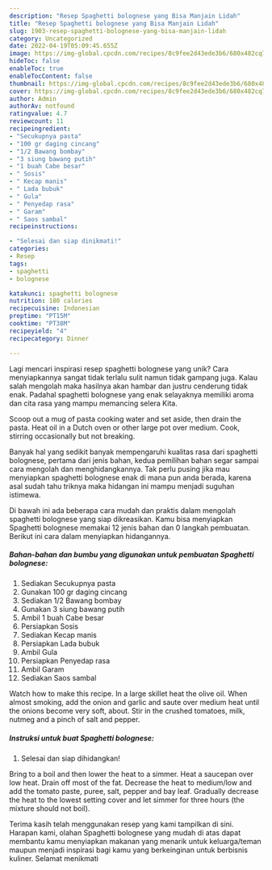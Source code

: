 ```yaml
---
description: "Resep Spaghetti bolognese yang Bisa Manjain Lidah"
title: "Resep Spaghetti bolognese yang Bisa Manjain Lidah"
slug: 1903-resep-spaghetti-bolognese-yang-bisa-manjain-lidah
category: Uncategorized
date: 2022-04-19T05:09:45.655Z
image: https://img-global.cpcdn.com/recipes/8c9fee2d43ede3b6/680x482cq70/spaghetti-bolognese-foto-resep-utama.jpg
hideToc: false
enableToc: true
enableTocContent: false
thumbnail: https://img-global.cpcdn.com/recipes/8c9fee2d43ede3b6/680x482cq70/spaghetti-bolognese-foto-resep-utama.jpg
cover: https://img-global.cpcdn.com/recipes/8c9fee2d43ede3b6/680x482cq70/spaghetti-bolognese-foto-resep-utama.jpg
author: Admin
authorAv: notfound
ratingvalue: 4.7
reviewcount: 11
recipeingredient:
- "Secukupnya pasta"
- "100 gr daging cincang"
- "1/2 Bawang bombay"
- "3 siung bawang putih"
- "1 buah Cabe besar"
- " Sosis"
- " Kecap manis"
- " Lada bubuk"
- " Gula"
- " Penyedap rasa"
- " Garam"
- " Saos sambal"
recipeinstructions:

- "Selesai dan siap dinikmati!"
categories:
- Resep
tags:
- spaghetti
- bolognese

katakunci: spaghetti bolognese 
nutrition: 180 calories
recipecuisine: Indonesian
preptime: "PT15M"
cooktime: "PT38M"
recipeyield: "4"
recipecategory: Dinner

---
```





Lagi mencari inspirasi resep spaghetti bolognese yang unik? Cara menyiapkannya sangat tidak terlalu sulit namun tidak gampang juga. Kalau salah mengolah maka hasilnya akan hambar dan justru cenderung tidak enak. Padahal spaghetti bolognese yang enak selayaknya memiliki aroma dan cita rasa yang mampu memancing selera Kita.





Scoop out a mug of pasta cooking water and set aside, then drain the pasta. Heat oil in a Dutch oven or other large pot over medium. Cook, stirring occasionally but not breaking.

Banyak hal yang sedikit banyak mempengaruhi kualitas rasa dari spaghetti bolognese, pertama dari jenis bahan, kedua pemilihan bahan segar sampai cara mengolah dan menghidangkannya. Tak perlu pusing jika mau menyiapkan spaghetti bolognese enak di mana pun anda berada, karena asal sudah tahu triknya maka hidangan ini mampu menjadi suguhan istimewa.






Di bawah ini ada beberapa cara mudah dan praktis dalam mengolah spaghetti bolognese yang siap dikreasikan. Kamu bisa menyiapkan Spaghetti bolognese memakai 12 jenis bahan dan 0 langkah pembuatan. Berikut ini cara dalam menyiapkan hidangannya.

<!--inarticleads1-->

##### Bahan-bahan dan bumbu yang digunakan untuk pembuatan Spaghetti bolognese:

1. Sediakan Secukupnya pasta
1. Gunakan 100 gr daging cincang
1. Sediakan 1/2 Bawang bombay
1. Gunakan 3 siung bawang putih
1. Ambil 1 buah Cabe besar
1. Persiapkan  Sosis
1. Sediakan  Kecap manis
1. Persiapkan  Lada bubuk
1. Ambil  Gula
1. Persiapkan  Penyedap rasa
1. Ambil  Garam
1. Sediakan  Saos sambal


Watch how to make this recipe. In a large skillet heat the olive oil. When almost smoking, add the onion and garlic and saute over medium heat until the onions become very soft, about. Stir in the crushed tomatoes, milk, nutmeg and a pinch of salt and pepper. 

<!--inarticleads2-->

##### Instruksi untuk buat Spaghetti bolognese:


1. Selesai dan siap dihidangkan!

Bring to a boil and then lower the heat to a simmer. Heat a saucepan over low heat. Drain off most of the fat. Decrease the heat to medium/low and add the tomato paste, puree, salt, pepper and bay leaf. Gradually decrease the heat to the lowest setting cover and let simmer for three hours (the mixture should not boil). 

Terima kasih telah menggunakan resep yang kami tampilkan di sini. Harapan kami, olahan Spaghetti bolognese yang mudah di atas dapat membantu kamu menyiapkan makanan yang menarik untuk keluarga/teman maupun menjadi inspirasi bagi kamu yang berkeinginan untuk berbisnis kuliner. Selamat menikmati
